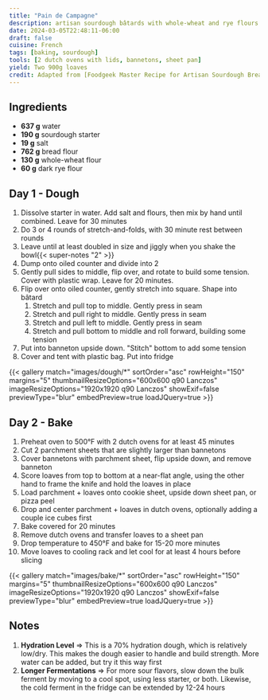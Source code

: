 ```yaml
---
title: "Pain de Campagne"
description: artisan sourdough bâtards with whole-wheat and rye flours in the mix
date: 2024-03-05T22:48:11-06:00
draft: false
cuisine: French
tags: [baking, sourdough]
tools: [2 dutch ovens with lids, bannetons, sheet pan]
yield: Two 900g loaves
credit: Adapted from [Foodgeek Master Recipe for Artisan Sourdough Bread](https://foodgeek.dk/en/artisan-sourdough-bread-recipe-an-easy-recipe-for-crispy-bread/)
---
```


## Ingredients

* **637 g** water
* **190 g** sourdough starter
* **19 g** salt
* **762 g** bread flour
* **130 g** whole-wheat flour
* **60 g** dark rye flour

## Day 1 - Dough

1. Dissolve starter in water.  Add salt and flours, then mix by hand until combined.  Leave for 30 minutes
2. Do 3 or 4 rounds of stretch-and-folds, with 30 minute rest between rounds
3. Leave until at least doubled in size and jiggly when you shake the bowl{{< super-notes "2" >}}
4. Dump onto oiled counter and divide into 2
5. Gently pull sides to middle, flip over, and rotate to build some tension.  Cover with plastic wrap.  Leave for 20 minutes.
6. Flip over onto oiled counter, gently stretch into square.  Shape into bâtard
   1. Stretch and pull top to middle.  Gently press in seam
   2. Stretch and pull right to middle.  Gently press in seam
   3. Stretch and pull left to middle.  Gently press in seam
   4. Stretch and pull bottom to middle and roll forward, building some tension
7. Put into banneton upside down.  "Stitch" bottom to add some tension
8. Cover and tent with plastic bag.  Put into fridge

{{< gallery match="images/dough/*" sortOrder="asc" rowHeight="150" margins="5" thumbnailResizeOptions="600x600 q90 Lanczos" imageResizeOptions="1920x1920 q90 Lanczos" showExif=false previewType="blur" embedPreview=true loadJQuery=true >}}

## Day 2 - Bake

1. Preheat oven to 500°F with 2 dutch ovens for at least 45 minutes
2. Cut 2 parchment sheets that are slightly larger than bannetons
3. Cover bannetons with parchment sheet, flip upside down, and remove banneton
4. Score loaves from top to bottom at a near-flat angle, using the other hand to frame the knife and hold the loaves in place
5. Load parchment + loaves onto cookie sheet, upside down sheet pan, or pizza peel
6. Drop and center parchment + loaves in dutch ovens, optionally adding a couple ice cubes first
7. Bake covered for 20 minutes
8. Remove dutch ovens and transfer loaves to a sheet pan
9. Drop temperature to 450°F and bake for 15-20 more minutes
10. Move loaves to cooling rack and let cool for at least 4 hours before slicing

{{< gallery match="images/bake/*" sortOrder="asc" rowHeight="150" margins="5" thumbnailResizeOptions="600x600 q90 Lanczos" imageResizeOptions="1920x1920 q90 Lanczos" showExif=false previewType="blur" embedPreview=true loadJQuery=true >}}

## Notes

1. **Hydration Level** => This is a 70% hydration dough, which is relatively low/dry.  This makes the dough easier to handle and build strength.  More water can be added, but try it this way first
2. **Longer Fermentations** => For more sour flavors, slow down the bulk ferment by moving to a cool spot, using less starter, or both.  Likewise, the cold ferment in the fridge can be extended by 12-24 hours
